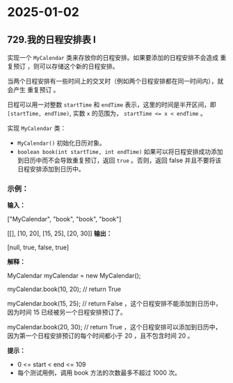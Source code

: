 # 2025-01-02

## 729.我的日程安排表 I

实现一个 `MyCalendar` 类来存放你的日程安排。如果要添加的日程安排不会造成 重复预订 ，则可以存储这个新的日程安排。

当两个日程安排有一些时间上的交叉时（例如两个日程安排都在同一时间内），就会产生 重复预订 。

日程可以用一对整数 `startTime` 和 `endTime` 表示，这里的时间是半开区间，即 `[startTime, endTime)`, 实数 `x` 的范围为，  `startTime <= x < endTime` 。

实现 `MyCalendar` 类：

- `MyCalendar()` 初始化日历对象。
- `boolean book(int startTime, int endTime)` 如果可以将日程安排成功添加到日历中而不会导致重复预订，返回 `true` 。否则，返回 false 并且不要将该日程安排添加到日历中。


### 示例：

**输入：**

["MyCalendar", "book", "book", "book"]

[[], [10, 20], [15, 25], [20, 30]]
**输出：**

[null, true, false, true]

**解释：**

MyCalendar myCalendar = new MyCalendar();

myCalendar.book(10, 20); // return True

myCalendar.book(15, 25); // return False ，这个日程安排不能添加到日历中，因为时间 15 已经被另一个日程安排预订了。

myCalendar.book(20, 30); // return True ，这个日程安排可以添加到日历中，因为第一个日程安排预订的每个时间都小于 20 ，且不包含时间 20 。


**提示：**

- 0 <= start < end <= 109
- 每个测试用例，调用 book 方法的次数最多不超过 1000 次。